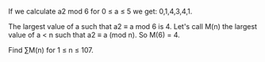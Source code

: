 

If we calculate a2 mod 6 for 0 &#8804; a &#8804; 5 we get: 0,1,4,3,4,1.


The largest value of a such that a2 &#8801; a mod 6 is 4.
Let's call M(n) the largest value of a < n such that a2 &#8801; a (mod n).
So M(6) = 4.


Find &#8721;M(n) for 1 &#8804; n &#8804; 107.

